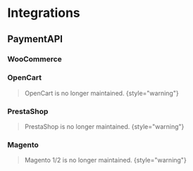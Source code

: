 # Integrations

## PaymentAPI

### WooCommerce

### OpenCart
> OpenCart is no longer maintained.
> {style="warning"}

### PrestaShop
> PrestaShop is no longer maintained.
> {style="warning"}

### Magento
> Magento 1/2 is no longer maintained.
> {style="warning"}
